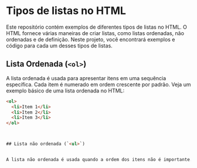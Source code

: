 # Tipos de listas no HTML

Este repositório contém exemplos de diferentes tipos de listas no HTML. O HTML fornece várias maneiras de criar listas, como listas ordenadas, não ordenadas e de definição. Neste projeto, você encontrará exemplos e código para cada um desses tipos de listas.

## Lista Ordenada (`<ol>`)

A lista ordenada é usada para apresentar itens em uma sequência específica. Cada item é numerado em ordem crescente por padrão. Veja um exemplo básico de uma lista ordenada no HTML:

```html
<ol>
  <li>Item 1</li>
  <li>Item 2</li>
  <li>Item 3</li>
</ol>



## Lista não ordenada (`<ul>`)


A lista não ordenada é usada quando a ordem dos itens não é importante.